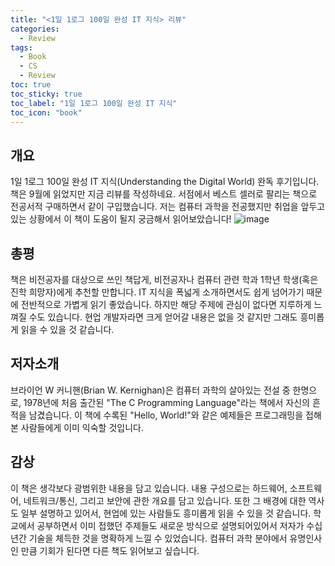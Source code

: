 ```yaml
---
title: "<1일 1로그 100일 완성 IT 지식> 리뷰"
categories:
  - Review
tags:
  - Book
  - CS
  - Review
toc: true
toc_sticky: true
toc_label: "1일 1로그 100일 완성 IT 지식"
toc_icon: "book"
---
```

## 개요
1일 1로그 100일 완성 IT 지식(Understanding the Digital World) 완독 후기입니다. 책은 9월에 읽었지만 지금 리뷰를 작성하네요. 서점에서 베스트 셀러로 팔리는 책으로 전공서적 구매하면서 같이 구입했습니다. 저는 컴퓨터 과학을 전공했지만 취업을 앞두고 있는 상황에서 이 책이 도움이 될지 궁금해서 읽어보았습니다!
![image](https://github.com/sungbinlee/sungbinlee.github.io/assets/52542229/0c3d8bd1-da8f-4ac3-9b39-0439489d294a)

## 총평
책은 비전공자를 대상으로 쓰인 책답게, 비전공자나 컴퓨터 관련 학과 1학년 학생(혹은 진학 희망자)에게 추천할 만합니다. IT 지식을 폭넓게 소개하면서도 쉽게 넘어가기 때문에 전반적으로 가볍게 읽기 좋았습니다. 하지만 해당 주제에 관심이 없다면 지루하게 느껴질 수도 있습니다. 현업 개발자라면 크게 얻어갈 내용은 없을 것 같지만 그래도 흥미롭게 읽을 수 있을 것 같습니다.

## 저자소개
브라이언 W 커니핸(Brian W. Kernighan)은 컴퓨터 과학의 살아있는 전설 중 한명으로, 1978년에 처음 출간된 "The C Programming Language"라는 책에서 자신의 흔적을 남겼습니다. 이 책에 수록된 "Hello, World!"와 같은 예제들은 프로그래밍을 접해본 사람들에게 이미 익숙할 것입니다. 

## 감상
이 책은 생각보다 광범위한 내용을 담고 있습니다. 내용 구성으로는 하드웨어, 소프트웨어, 네트워크/통신, 그리고 보안에 관한 개요를 담고 있습니다. 또한 그 배경에 대한 역사도 일부 설명하고 있어서, 현업에 있는 사람들도 흥미롭게 읽을 수 있을 것 같습니다. 
학교에서 공부하면서 이미 접했던 주제들도 새로운 방식으로 설명되어있어서 저자가 수십 년간 기술을 체득한 것을 명확하게 느낄 수 있었습니다. 컴퓨터 과학 분야에서 유명인사인 만큼 기회가 된다면 다른 책도 읽어보고 싶습니다.
